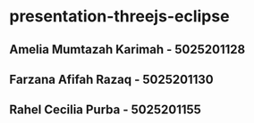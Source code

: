 # presentation-threejs-eclipse

## Amelia Mumtazah Karimah - 5025201128
## Farzana Afifah Razaq    - 5025201130
## Rahel Cecilia Purba     - 5025201155
